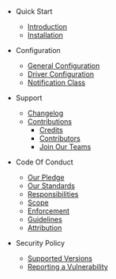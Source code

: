 - Quick Start
  - [Introduction](README.md#introduction)
  - [Installation](README.md#installation)

- Configuration
  - [General Configuration](CONFIGURATION.md#general-configuration) 
  - [Driver Configuration](CONFIGURATION.md#driver-configuration) 
  - [Notification Class](CONFIGURATION.md#notification-class) 

- Support
  - [Changelog](CHANGELOG.md)
  - [Contributions](CONTRIBUTING.md)
    - [Credits](CONTRIBUTING.md#credits)
    - [Contributors](CONTRIBUTING.md#contributors)
    - [Join Our Teams](CONTRIBUTING.md#join-our-team)

- Code Of Conduct
  - [Our Pledge](CODE_OF_CONDUCT.md#our-pledge)
  - [Our Standards](CODE_OF_CONDUCT.md#our-standards)
  - [Responsibilities](CODE_OF_CONDUCT.md#enforcement-responsibilities)
  - [Scope](CODE_OF_CONDUCT.md#scope)
  - [Enforcement](CODE_OF_CONDUCT.md#enforcement)
  - [Guidelines](CODE_OF_CONDUCT.md#enforcement-guidelines)
  - [Attribution](CODE_OF_CONDUCT.md#attribution)

- Security Policy
  - [Supported Versions](SECURITY.md#supported-versions)
  - [Reporting a Vulnerability](SECURITY.md#reporting-a-vulnerability)
